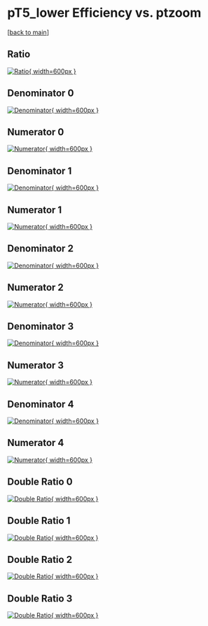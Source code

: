 # pT5_lower Efficiency vs. ptzoom

[[back to main](./)]



## Ratio

[![Ratio](../mtv/var/pT5_lower_vtr_13_0_eff_ptzoom.png){ width=600px }](../mtv/var/pT5_lower_vtr_13_0_eff_ptzoom.pdf)

## Denominator 0

[![Denominator](../mtv/den/pT5_lower_vtr_13_0_eff_ptzoom_den0.png){ width=600px }](../mtv/den/pT5_lower_vtr_13_0_eff_ptzoom_den0.pdf)

## Numerator 0

[![Numerator](../mtv/num/pT5_lower_vtr_13_0_eff_ptzoom_num0.png){ width=600px }](../mtv/num/pT5_lower_vtr_13_0_eff_ptzoom_num0.pdf)

## Denominator 1

[![Denominator](../mtv/den/pT5_lower_vtr_13_0_eff_ptzoom_den1.png){ width=600px }](../mtv/den/pT5_lower_vtr_13_0_eff_ptzoom_den1.pdf)

## Numerator 1

[![Numerator](../mtv/num/pT5_lower_vtr_13_0_eff_ptzoom_num1.png){ width=600px }](../mtv/num/pT5_lower_vtr_13_0_eff_ptzoom_num1.pdf)

## Denominator 2

[![Denominator](../mtv/den/pT5_lower_vtr_13_0_eff_ptzoom_den2.png){ width=600px }](../mtv/den/pT5_lower_vtr_13_0_eff_ptzoom_den2.pdf)

## Numerator 2

[![Numerator](../mtv/num/pT5_lower_vtr_13_0_eff_ptzoom_num2.png){ width=600px }](../mtv/num/pT5_lower_vtr_13_0_eff_ptzoom_num2.pdf)

## Denominator 3

[![Denominator](../mtv/den/pT5_lower_vtr_13_0_eff_ptzoom_den3.png){ width=600px }](../mtv/den/pT5_lower_vtr_13_0_eff_ptzoom_den3.pdf)

## Numerator 3

[![Numerator](../mtv/num/pT5_lower_vtr_13_0_eff_ptzoom_num3.png){ width=600px }](../mtv/num/pT5_lower_vtr_13_0_eff_ptzoom_num3.pdf)

## Denominator 4

[![Denominator](../mtv/den/pT5_lower_vtr_13_0_eff_ptzoom_den4.png){ width=600px }](../mtv/den/pT5_lower_vtr_13_0_eff_ptzoom_den4.pdf)

## Numerator 4

[![Numerator](../mtv/num/pT5_lower_vtr_13_0_eff_ptzoom_num4.png){ width=600px }](../mtv/num/pT5_lower_vtr_13_0_eff_ptzoom_num4.pdf)

## Double Ratio 0

[![Double Ratio](../mtv/ratio/pT5_lower_vtr_13_0_eff_ptzoom_ratio0.png){ width=600px }](../mtv/ratio/pT5_lower_vtr_13_0_eff_ptzoom_ratio0.pdf)

## Double Ratio 1

[![Double Ratio](../mtv/ratio/pT5_lower_vtr_13_0_eff_ptzoom_ratio1.png){ width=600px }](../mtv/ratio/pT5_lower_vtr_13_0_eff_ptzoom_ratio1.pdf)

## Double Ratio 2

[![Double Ratio](../mtv/ratio/pT5_lower_vtr_13_0_eff_ptzoom_ratio2.png){ width=600px }](../mtv/ratio/pT5_lower_vtr_13_0_eff_ptzoom_ratio2.pdf)

## Double Ratio 3

[![Double Ratio](../mtv/ratio/pT5_lower_vtr_13_0_eff_ptzoom_ratio3.png){ width=600px }](../mtv/ratio/pT5_lower_vtr_13_0_eff_ptzoom_ratio3.pdf)

